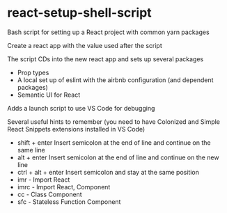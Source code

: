 # react-setup-shell-script
Bash script for setting up a React project with common yarn packages

Create a react app with the value used after the script

The script CDs into the new react app and sets up several packages
- Prop types
- A local set up of eslint with the airbnb configuration (and dependent packages)
- Semantic UI for React

Adds a launch script to use VS Code for debugging

Several useful hints to remember (you need to have Colonized and Simple React Snippets extensions installed in VS Code)
- shift + enter Insert semicolon at the end of line and continue on the same line
- alt + enter Insert semicolon at the end of line and continue on the new line
- ctrl + alt + enter Insert semicolon and stay at the same position
- imr - Import React
- imrc - Import React, Component
- cc - Class Component
- sfc - Stateless Function Component
